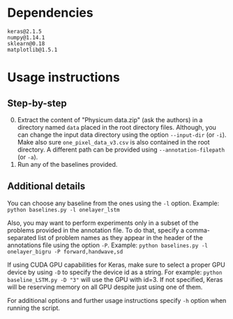 # Dependencies

```
keras@2.1.5
numpy@1.14.1
sklearn@0.18
matplotlib@1.5.1
```

# Usage instructions

## Step-by-step

0. Extract the content of "Physicum data.zip" (ask the authors) in a directory named `data` placed in the root directory files.
Although, you can change the input data directory using the option `--input-dir` (or `-i`). Make also sure `one_pixel_data_v3.csv` is
also contained in the root directory. A different path can be provided using `--annotation-filepath` (or `-a`).
1. Run any of the baselines provided.

## Additional details

You can choose any baseline from the ones using the `-l` option. Example: `python baselines.py -l onelayer_lstm`

Also, you may want to perform experiments only in a subset of the problems provided in
the annotation file. To do that, specify a comma-separated list of problem names as they appear in the
header of the annotations file using the option `-P`. Example: `python baselines.py -l onelayer_bigru -P forward,handwave,sd`

If using CUDA GPU capabilities for Keras, make sure to select a proper GPU device by using `-D` to specify the device id
as a string. For example: `python baseline_LSTM.py -D "3"` will use the GPU with id=3. If not specified, Keras will be
reserving memory on all GPU despite just using one of them.

For additional options and further usage instructions specify `-h` option when running the script.
